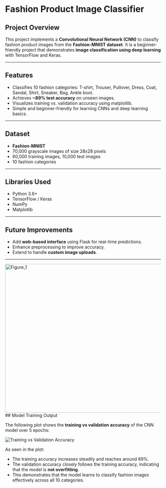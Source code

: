 
# Fashion Product Image Classifier

## Project Overview

This project implements a **Convolutional Neural Network (CNN)** to classify fashion product images from the **Fashion-MNIST dataset**. It is a beginner-friendly project that demonstrates **image classification using deep learning** with TensorFlow and Keras.

---

## Features

* Classifies 10 fashion categories: T-shirt, Trouser, Pullover, Dress, Coat, Sandal, Shirt, Sneaker, Bag, Ankle boot.
* Achieves **~89% test accuracy** on unseen images.
* Visualizes training vs. validation accuracy using matplotlib.
* Simple and beginner-friendly for learning CNNs and deep learning basics.

---

## Dataset

* **Fashion-MNIST**
* 70,000 grayscale images of size 28x28 pixels
* 60,000 training images, 10,000 test images
* 10 fashion categories

---


## Libraries Used

* Python 3.8+
* TensorFlow / Keras
* NumPy
* Matplotlib

---

## Future Improvements

* Add **web-based interface** using Flask for real-time predictions.
* Enhance preprocessing to improve accuracy.
* Extend to handle **custom image uploads**.

---
<img width="640" height="480" alt="Figure_1" src="https://github.com/user-attachments/assets/1036500f-1d2d-43a9-888c-bf39c962905f" />
## Model Training Output

The following plot shows the **training vs validation accuracy** of the CNN model over 5 epochs:

![Training vs Validation Accuracy](output.png)

As seen in the plot:  
- The training accuracy increases steadily and reaches around 89%.  
- The validation accuracy closely follows the training accuracy, indicating that the model is **not overfitting**.  
- This demonstrates that the model learns to classify fashion images effectively across all 10 categories.



